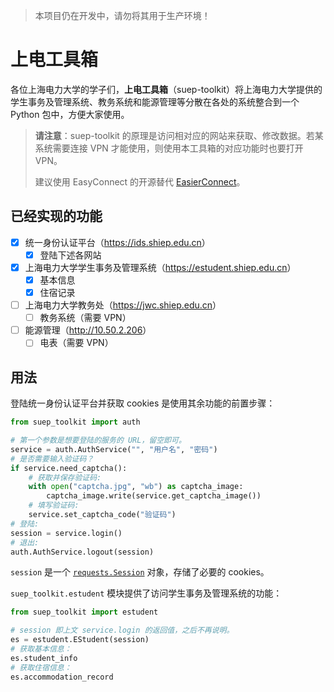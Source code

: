 > 本项目仍在开发中，请勿将其用于生产环境！

# 上电工具箱

各位上海电力大学的学子们，**上电工具箱**（suep-toolkit）将上海电力大学提供的学生事务及管理系统、教务系统和能源管理等分散在各处的系统整合到一个 Python 包中，方便大家使用。

> **请注意**：suep-toolkit 的原理是访问相对应的网站来获取、修改数据。若某系统需要连接 VPN 才能使用，则使用本工具箱的对应功能时也要打开 VPN。
>
> 建议使用 EasyConnect 的开源替代 [EasierConnect](https://github.com/TeamSUEP/EasierConnect)。

## 已经实现的功能

- [x] 统一身份认证平台（<https://ids.shiep.edu.cn>）
  - [x] 登陆下述各网站
- [x] 上海电力大学学生事务及管理系统（<https://estudent.shiep.edu.cn>）
  - [x] 基本信息
  - [x] 住宿记录
- [ ] 上海电力大学教务处（<https://jwc.shiep.edu.cn>）
  - [ ] 教务系统（需要 VPN）
- [ ] 能源管理（<http://10.50.2.206>）
  - [ ] 电表（需要 VPN）

## 用法

登陆统一身份认证平台并获取 cookies 是使用其余功能的前置步骤：

```python
from suep_toolkit import auth

# 第一个参数是想要登陆的服务的 URL，留空即可。
service = auth.AuthService("", "用户名", "密码")
# 是否需要输入验证码？
if service.need_captcha():
    # 获取并保存验证码:
    with open("captcha.jpg", "wb") as captcha_image:
        captcha_image.write(service.get_captcha_image())
    # 填写验证码:
    service.set_captcha_code("验证码")
# 登陆:
session = service.login()
# 退出:
auth.AuthService.logout(session)
```

`session` 是一个 [`requests.Session`](https://requests.readthedocs.io/en/latest/api/#requests.Session) 对象，存储了必要的 cookies。

`suep_toolkit.estudent` 模块提供了访问学生事务及管理系统的功能：

```python
from suep_toolkit import estudent

# session 即上文 service.login 的返回值，之后不再说明。
es = estudent.EStudent(session)
# 获取基本信息：
es.student_info
# 获取住宿信息：
es.accommodation_record
```
